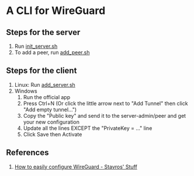 # A CLI for WireGuard

## Steps for the server
1. Run [init_server.sh](init_server.sh)
1. To add a peer, run [add_peer.sh](add_peer.sh)

## Steps for the client
1. Linux: Run [add_server.sh](add_server.sh)
1. Windows
    1. Run the official app
    1. Press Ctrl+N (Or click the little arrow next to "Add Tunnel" then click "Add empty tunnel...")
    1. Copy the "Public key" and send it to the server-admin/peer and get your new configuration
    1. Update all the lines EXCEPT the "PrivateKey = ..." line
    1. Click Save then Activate

## References
1. [How to easily configure WireGuard - Stavros' Stuff](https://www.stavros.io/posts/how-to-configure-wireguard/)
